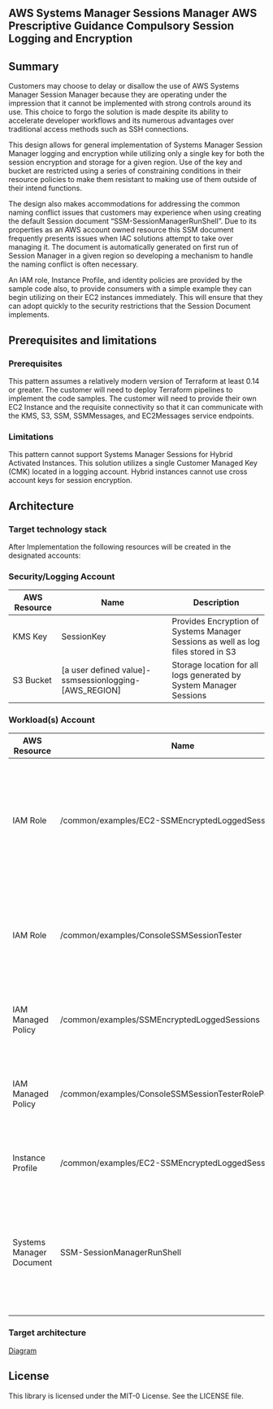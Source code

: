 ## AWS Systems Manager Sessions Manager AWS Prescriptive Guidance Compulsory Session Logging and Encryption

## Summary

Customers may choose to delay or disallow the use of AWS Systems Manager Session Manager because they are operating under the impression that it cannot be implemented with strong controls around its use.  This choice to forgo the solution is made despite its ability to accelerate developer workflows and its numerous advantages over traditional access methods such as SSH connections.  

 

This design allows for general implementation of Systems Manager Session Manager logging and encryption while utilizing only a single key for both the session encryption and storage for a given region.  Use of the key and bucket are restricted using a series of constraining conditions in their resource policies to make them resistant to making use of them outside of their intend functions.  

 

The design also makes accommodations for addressing the common naming conflict issues that customers may experience when using creating the default Session document “SSM-SessionManagerRunShell”.  Due to its properties as an AWS account owned resource this SSM document frequently presents issues when IAC solutions attempt to take over managing it.  The document is automatically generated on first run of Session Manager in a given region so developing a mechanism to handle the naming conflict is often necessary.  



An IAM role, Instance Profile, and identity policies are provided by the sample code also, to provide consumers with a simple example they can begin utilizing on their EC2 instances immediately.  This will ensure that they can adopt quickly to the security restrictions that the Session Document implements.

## Prerequisites and limitations

### Prerequisites 
This pattern assumes a relatively modern version of Terraform at least 0.14 or greater.
The customer will need to deploy Terraform pipelines to implement the code samples.
The customer will need to provide their own EC2 Instance and the requisite connectivity so that it can communicate with the KMS, S3, SSM, SSMMessages, and EC2Messages service endpoints.




### Limitations 
This pattern cannot support Systems Manager Sessions for Hybrid Activated Instances.  This solution utilizes a single Customer Managed Key (CMK) located in a logging account.  Hybrid instances cannot use cross account keys for session encryption.

## Architecture
### Target technology stack  

After Implementation the following resources will be created in the designated accounts:

### Security/Logging Account

| AWS Resource | Name                                                  | Description                                                                       |
|--------------|-------------------------------------------------------|-----------------------------------------------------------------------------------|
| KMS Key      | SessionKey                                            | Provides Encryption of Systems Manager Sessions as well as log files stored in S3 |
| S3 Bucket    | [a user defined value]-ssmsessionlogging-[AWS_REGION] | Storage location for all logs generated by System Manager Sessions                |


### Workload(s) Account

| AWS Resource             | Name                                                    | Description                                                                                                                                                                                                                                                                                                                                      |
|--------------------------|---------------------------------------------------------|--------------------------------------------------------------------------------------------------------------------------------------------------------------------------------------------------------------------------------------------------------------------------------------------------------------------------------------------------|
| IAM Role                 | /common/examples/EC2-SSMEncryptedLoggedSessions         | A sample IAM Role which will be assigned to an instance profile with the same name.  EC2 instances are assigned an instance profile to give them the permissions of the assigned role. This example role will be able to make use of the key and bucket in the Security/Logging account for session encryption and logging in workload accounts. |
| IAM Role                 | /common/examples/ConsoleSSMSessionTester                | A role with a trust policy allowing the owning account to assume it.  Used for testing Systems Manager Session Manager using a role with the appropriate permissions to launch an EC2 instance  assigned with the test instance profile, and initiate a systems manager session with it.                                                         |
| IAM Managed Policy       | /common/examples/SSMEncryptedLoggedSessions             | A Customer Managed IAM policy which will provide the role with the necessary permissions to encrypt sessions and put logs in the bucket                                                                                                                                                                                                          |
| IAM Managed Policy       | /common/examples/ConsoleSSMSessionTesterRolePermissions | An identity policy assigned to the ConsoleSSMSessionTesterRole.  Has permissions to launch an EC2 instance and pass it the EC2-SSMEncryptedLoggedSessions instance profile.                                                                                                                                                                      |
| Instance Profile         | /common/examples/EC2-SSMEncryptedLoggedSessions         | A sample instance profile which can be provided to EC2 instances granting them the ability to be assigned a role's permissions.                                                                                                                                                                                                                  |
| Systems Manager Document | SSM-SessionManagerRunShell                              | A Systems Manager Session document.  As the default document this session document will be invoked whenever a Systems Manager Session Manager session is started unless the user provides an alternative session document.  It contains the instructions which dictate how the session is encrypted and logged.                                  |

### Target architecture 
[Diagram](Diagram.png)


## License

This library is licensed under the MIT-0 License. See the LICENSE file.

